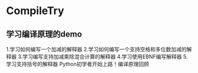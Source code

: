 # CompileTry
学习编译原理的demo
---

1.学习如何编写一个加减的解释器
2.学习如何编写一个支持空格和多位数加减的解释器
3.学习编写支持加减乘除混合计算的解释器
4.学习使用EBNF编写解释器
5.学习支持括号的解释器
Python初学者开始上路！编译原理回顾
